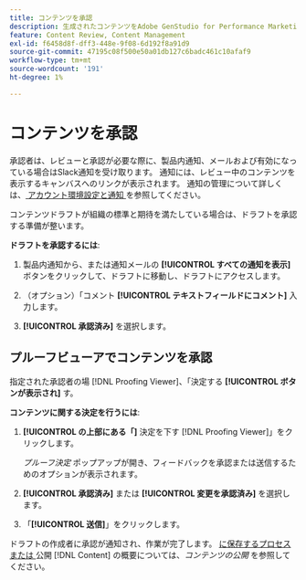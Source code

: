 ```yaml
---
title: コンテンツを承認
description: 生成されたコンテンツをAdobe GenStudio for Performance Marketingで承認する方法を説明します。
feature: Content Review, Content Management
exl-id: f6458d8f-dff3-448e-9f08-6d192f8a91d9
source-git-commit: 47195c08f500e50a01db127c6badc461c10afaf9
workflow-type: tm+mt
source-wordcount: '191'
ht-degree: 1%

---
```


# コンテンツを承認

承認者は、レビューと承認が必要な際に、製品内通知、メールおよび有効になっている場合はSlack通知を受け取ります。 通知には、レビュー中のコンテンツを表示するキャンバスへのリンクが表示されます。 通知の管理について詳しくは、[ アカウント環境設定と通知 ](https://experienceleague.adobe.com/en/docs/core-services/interface/features/account-preferences) を参照してください。

コンテンツドラフトが組織の標準と期待を満たしている場合は、ドラフトを承認する準備が整います。

**ドラフトを承認するには**:

1. 製品内通知から、または通知メールの **[!UICONTROL すべての通知を表示]** ボタンをクリックして、ドラフトに移動し、ドラフトにアクセスします。

1. （オプション）「コメント **[!UICONTROL テキストフィールドにコメント]** 入力します。

1. **[!UICONTROL 承認済み]** を選択します。

## プルーフビューアでコンテンツを承認

指定された承認者の場 [!DNL Proofing Viewer]、「決定する **[!UICONTROL ボタンが表示され]** す。

**コンテンツに関する決定を行うには**:

1. **[!UICONTROL の上部にある「]** 決定を下す [!DNL Proofing Viewer]」をクリックします。

   _プルーフ決定_ ポップアップが開き、フィードバックを承認または送信するためのオプションが表示されます。

1. **[!UICONTROL 承認済み]** または **[!UICONTROL 変更を承認済み]** を選択します。

1. 「**[!UICONTROL 送信]**」をクリックします。

ドラフトの作成者に承認が通知され、作業が完了します。 [ に保存するプロセスまたは ](/help/user-guide/approvals/publish-content.md) 公開 [!DNL Content] の概要については、_コンテンツの公開_ を参照してください。
